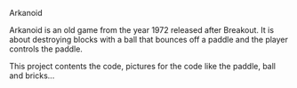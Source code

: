 Arkanoid

Arkanoid is an old game from the year 1972 released after Breakout. 
It is about destroying blocks with a ball that bounces off a paddle and the player controls the paddle.

This project contents the code, pictures for the code like the paddle, ball and bricks...
